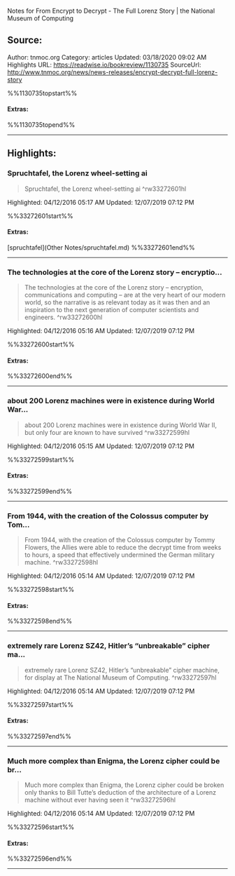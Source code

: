 Notes for From Encrypt to Decrypt - The Full Lorenz Story | the National Museum of Computing

## Source:
Author: tnmoc.org
Category: articles
Updated: 03/18/2020 09:02 AM
Highlights URL: https://readwise.io/bookreview/1130735
SourceUrl: http://www.tnmoc.org/news/news-releases/encrypt-decrypt-full-lorenz-story

%%1130735topstart%%
#### Extras:

%%1130735topend%%


 
-----
 ## Highlights:

### Spruchtafel, the Lorenz wheel-setting ai
>Spruchtafel, the Lorenz wheel-setting ai ^rw33272601hl


Highlighted: 04/12/2016 05:17 AM
Updated: 12/07/2019 07:12 PM

%%33272601start%%
#### Extras:
[spruchtafel](Other Notes/spruchtafel.md)
%%33272601end%%



------

### The technologies at the core of the Lorenz story – encryptio...
>The technologies at the core of the Lorenz story – encryption, communications and computing – are at the very heart of our modern world, so the narrative is as relevant today as it was then and an inspiration to the next generation of computer scientists and engineers. ^rw33272600hl


Highlighted: 04/12/2016 05:16 AM
Updated: 12/07/2019 07:12 PM

%%33272600start%%
#### Extras:

%%33272600end%%



------

### about 200 Lorenz machines were in existence during World War...
>about 200 Lorenz machines were in existence during World War II, but only four are known to have survived ^rw33272599hl


Highlighted: 04/12/2016 05:15 AM
Updated: 12/07/2019 07:12 PM

%%33272599start%%
#### Extras:

%%33272599end%%



------

### From 1944, with the creation of the Colossus computer by Tom...
>From 1944, with the creation of the Colossus computer by Tommy Flowers, the Allies were able to reduce the decrypt time from weeks to hours, a speed that effectively undermined the German military machine. ^rw33272598hl


Highlighted: 04/12/2016 05:14 AM
Updated: 12/07/2019 07:12 PM

%%33272598start%%
#### Extras:

%%33272598end%%



------

### extremely rare Lorenz SZ42, Hitler’s “unbreakable” cipher ma...
>extremely rare Lorenz SZ42, Hitler’s “unbreakable” cipher machine, for display at The National Museum of Computing. ^rw33272597hl


Highlighted: 04/12/2016 05:14 AM
Updated: 12/07/2019 07:12 PM

%%33272597start%%
#### Extras:

%%33272597end%%



------

### Much more complex than Enigma, the Lorenz cipher could be br...
>Much more complex than Enigma, the Lorenz cipher could be broken only thanks to Bill Tutte’s deduction of the architecture of a Lorenz machine without ever having seen it ^rw33272596hl


Highlighted: 04/12/2016 05:14 AM
Updated: 12/07/2019 07:12 PM

%%33272596start%%
#### Extras:

%%33272596end%%



------


